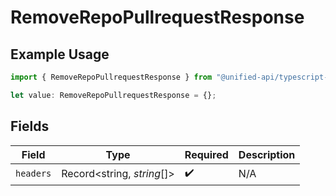 # RemoveRepoPullrequestResponse

## Example Usage

```typescript
import { RemoveRepoPullrequestResponse } from "@unified-api/typescript-sdk/sdk/models/operations";

let value: RemoveRepoPullrequestResponse = {};
```

## Fields

| Field                      | Type                       | Required                   | Description                |
| -------------------------- | -------------------------- | -------------------------- | -------------------------- |
| `headers`                  | Record<string, *string*[]> | :heavy_check_mark:         | N/A                        |